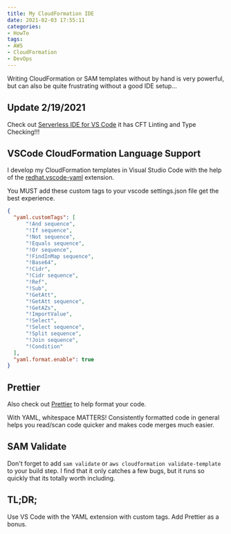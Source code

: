 ```yaml
---
title: My CloudFormation IDE
date: 2021-02-03 17:55:11
categories:
- HowTo
tags:
- AWS
- CloudFormation
- DevOps
---
```


Writing CloudFormation or SAM templates without by hand is very powerful, but can also be quite frustrating without a good IDE setup...

<!-- more -->

## Update 2/19/2021

Check out [Serverless IDE for VS Code](https://marketplace.visualstudio.com/items?itemName=ThreadHeap.serverless-ide-vscode) it has CFT Linting and Type Checking!!!

## VSCode CloudFormation Language Support

I develop my CloudFormation templates in Visual Studio Code with the help of the [redhat.vscode-yaml](https://marketplace.visualstudio.com/items?itemName=redhat.vscode-yaml) extension.

You MUST add these custom tags to your vscode settings.json file get the best experience.

```json
{
  "yaml.customTags": [
      "!And sequence",
      "!If sequence",
      "!Not sequence",
      "!Equals sequence",
      "!Or sequence",
      "!FindInMap sequence",
      "!Base64",
      "!Cidr",
      "!Cidr sequence",
      "!Ref",
      "!Sub",
      "!GetAtt",
      "!GetAtt sequence",
      "!GetAZs",
      "!ImportValue",
      "!Select",
      "!Select sequence",
      "!Split sequence",
      "!Join sequence",
      "!Condition"
  ],
  "yaml.format.enable": true
}
```

## Prettier

Also check out [Prettier](https://marketplace.visualstudio.com/items?itemName=esbenp.prettier-vscode) to help format your code.

With YAML, whitespace MATTERS! Consistently formatted code in general helps you read/scan code quicker and makes code merges much easier.

## SAM Validate

Don't forget to add `sam validate` or `aws cloudformation validate-template` to your build step. I find that it only catches a few bugs, but it runs so quickly that its totally worth including.

## TL;DR;

Use VS Code with the YAML extension with custom tags. Add Prettier as a bonus.